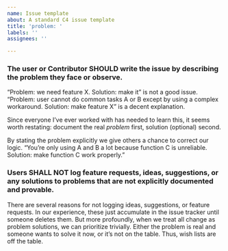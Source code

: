 ```yaml
---
name: Issue template
about: A standard C4 issue template
title: 'problem: '
labels: ''
assignees: ''

---
```


### The user or Contributor SHOULD write the issue by describing the problem they face or observe.   
“Problem: we need feature X. Solution: make it” is not a good issue. “Problem: user cannot do common tasks A or B except by using a complex workaround. Solution: make feature X” is a decent explanation. 

Since everyone I’ve ever worked with has needed to learn this, it seems worth restating: document the real *problem* first, solution (optional) second.

By stating the problem explicitly we give others a chance to correct our logic. “You’re only using A and B a lot because function C is unreliable. Solution: make function C work properly.”

### Users SHALL NOT log feature requests, ideas, suggestions, or any solutions to problems that are not explicitly documented and provable.   

There are several reasons for not logging ideas, suggestions, or feature requests. In our experience, these just accumulate in the issue tracker until someone deletes them. But more profoundly, when we treat all change as problem solutions, we can prioritize trivially. Either the problem is real and someone wants to solve it now, or it’s not on the table. Thus, wish lists are off the table.

